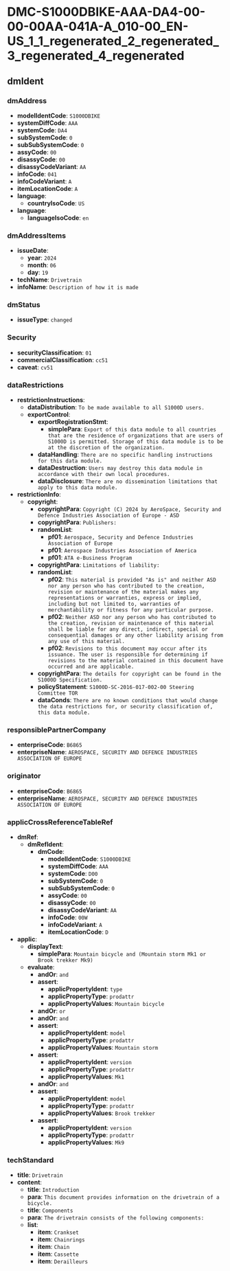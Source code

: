 # DMC-S1000DBIKE-AAA-DA4-00-00-00AA-041A-A_010-00_EN-US_1_1_regenerated_2_regenerated_3_regenerated_4_regenerated

## dmIdent

### dmAddress

*   **modelIdentCode**: `S1000DBIKE`
*   **systemDiffCode**: `AAA`
*   **systemCode**: `DA4`
*   **subSystemCode**: `0`
*   **subSubSystemCode**: `0`
*   **assyCode**: `00`
*   **disassyCode**: `00`
*   **disassyCodeVariant**: `AA`
*   **infoCode**: `041`
*   **infoCodeVariant**: `A`
*   **itemLocationCode**: `A`
*   **language**:
    *   **countryIsoCode**: `US`
*   **language**:
    *   **languageIsoCode**: `en`

### dmAddressItems

*   **issueDate**:
    *   **year**: `2024`
    *   **month**: `06`
    *   **day**: `19`
*   **techName**: `Drivetrain`
*   **infoName**: `Description of how it is made`

### dmStatus

*   **issueType**: `changed`

### Security

*   **securityClassification**: `01`
*   **commercialClassification**: `cc51`
*   **caveat**: `cv51`

### dataRestrictions

*   **restrictionInstructions**:
    *   **dataDistribution**: `To be made available to all S1000D users.`
    *   **exportControl**:
        *   **exportRegistrationStmt**:
            *   **simplePara**: `Export of this data module to all countries that are the residence of organizations that are users of S1000D is permitted. Storage of this data module is to be at the discretion of the organization.`
        *   **dataHandling**: `There are no specific handling instructions for this data module.`
        *   **dataDestruction**: `Users may destroy this data module in accordance with their own local procedures.`
        *   **dataDisclosure**: `There are no dissemination limitations that apply to this data module.`
*   **restrictionInfo**:
    *   **copyright**:
        *   **copyrightPara**: `Copyright (C) 2024 by AeroSpace, Security and Defence Industries Association of Europe - ASD`
        *   **copyrightPara**: `Publishers:`
        *   **randomList**:
            *   **pf01**: `Aerospace, Security and Defence Industries Association of Europe`
            *   **pf01**: `Aerospace Industries Association of America`
            *   **pf01**: `ATA e-Business Program`
        *   **copyrightPara**: `Limitations of liability:`
        *   **randomList**:
            *   **pf02**: `This material is provided "As is" and neither ASD nor any person who has contributed to the creation, revision or maintenance of the material makes any representations or warranties, express or implied, including but not limited to, warranties of merchantability or fitness for any particular purpose.`
            *   **pf02**: `Neither ASD nor any person who has contributed to the creation, revision or maintenance of this material shall be liable for any direct, indirect, special or consequential damages or any other liability arising from any use of this material.`
            *   **pf02**: `Revisions to this document may occur after its issuance. The user is responsible for determining if revisions to the material contained in this document have occurred and are applicable.`
        *   **copyrightPara**: `The details for copyright can be found in the S1000D Specification.`
        *   **policyStatement**: `S1000D-SC-2016-017-002-00 Steering Committee TOR`
        *   **dataConds**: `There are no known conditions that would change the data restrictions for, or security classification of, this data module.`

### responsiblePartnerCompany

*   **enterpriseCode**: `B6865`
*   **enterpriseName**: `AEROSPACE, SECURITY AND DEFENCE INDUSTRIES ASSOCIATION OF EUROPE`

### originator

*   **enterpriseCode**: `B6865`
*   **enterpriseName**: `AEROSPACE, SECURITY AND DEFENCE INDUSTRIES ASSOCIATION OF EUROPE`

### applicCrossReferenceTableRef

*   **dmRef**:
    *   **dmRefIdent**:
        *   **dmCode**:
            *   **modelIdentCode**: `S1000DBIKE`
            *   **systemDiffCode**: `AAA`
            *   **systemCode**: `D00`
            *   **subSystemCode**: `0`
            *   **subSubSystemCode**: `0`
            *   **assyCode**: `00`
            *   **disassyCode**: `00`
            *   **disassyCodeVariant**: `AA`
            *   **infoCode**: `00W`
            *   **infoCodeVariant**: `A`
            *   **itemLocationCode**: `D`
*   **applic**:
    *   **displayText**:
        *   **simplePara**: `Mountain bicycle and (Mountain storm Mk1 or Brook trekker Mk9)`
    *   **evaluate**:
        *   **andOr**: `and`
        *   **assert**:
            *   **applicPropertyIdent**: `type`
            *   **applicPropertyType**: `prodattr`
            *   **applicPropertyValues**: `Mountain bicycle`
        *   **andOr**: `or`
        *   **andOr**: `and`
        *   **assert**:
            *   **applicPropertyIdent**: `model`
            *   **applicPropertyType**: `prodattr`
            *   **applicPropertyValues**: `Mountain storm`
        *   **assert**:
            *   **applicPropertyIdent**: `version`
            *   **applicPropertyType**: `prodattr`
            *   **applicPropertyValues**: `Mk1`
        *   **andOr**: `and`
        *   **assert**:
            *   **applicPropertyIdent**: `model`
            *   **applicPropertyType**: `prodattr`
            *   **applicPropertyValues**: `Brook trekker`
        *   **assert**:
            *   **applicPropertyIdent**: `version`
            *   **applicPropertyType**: `prodattr`
            *   **applicPropertyValues**: `Mk9`

### techStandard

*   **title**: `Drivetrain`
*   **content**:
    *   **title**: `Introduction`
    *   **para**: `This document provides information on the drivetrain of a bicycle.`
    *   **title**: `Components`
    *   **para**: `The drivetrain consists of the following components:`
    *   **list**:
        *   **item**: `Crankset`
        *   **item**: `Chainrings`
        *   **item**: `Chain`
        *   **item**: `Cassette`
        *   **item**: `Derailleurs`